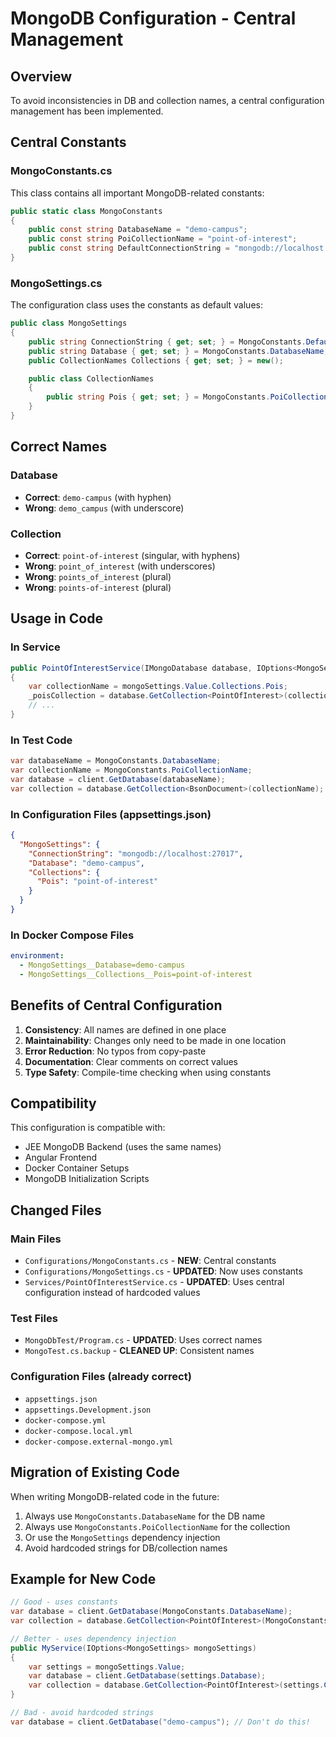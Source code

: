 # MongoDB Configuration - Central Management

## Overview

To avoid inconsistencies in DB and collection names, a central configuration management has been implemented.

## Central Constants

### MongoConstants.cs
This class contains all important MongoDB-related constants:

```csharp
public static class MongoConstants
{
    public const string DatabaseName = "demo-campus";
    public const string PoiCollectionName = "point-of-interest";
    public const string DefaultConnectionString = "mongodb://localhost:27017";
}
```

### MongoSettings.cs
The configuration class uses the constants as default values:

```csharp
public class MongoSettings
{
    public string ConnectionString { get; set; } = MongoConstants.DefaultConnectionString;
    public string Database { get; set; } = MongoConstants.DatabaseName;
    public CollectionNames Collections { get; set; } = new();

    public class CollectionNames
    {
        public string Pois { get; set; } = MongoConstants.PoiCollectionName;
    }
}
```

## Correct Names

### Database
- **Correct**: `demo-campus` (with hyphen)
- **Wrong**: `demo_campus` (with underscore)

### Collection
- **Correct**: `point-of-interest` (singular, with hyphens)
- **Wrong**: `point_of_interest` (with underscores)
- **Wrong**: `points_of_interest` (plural)
- **Wrong**: `points-of-interest` (plural)

## Usage in Code

### In Service
```csharp
public PointOfInterestService(IMongoDatabase database, IOptions<MongoSettings> mongoSettings, ILogger<PointOfInterestService> logger)
{
    var collectionName = mongoSettings.Value.Collections.Pois;
    _poisCollection = database.GetCollection<PointOfInterest>(collectionName);
    // ...
}
```

### In Test Code
```csharp
var databaseName = MongoConstants.DatabaseName;
var collectionName = MongoConstants.PoiCollectionName;
var database = client.GetDatabase(databaseName);
var collection = database.GetCollection<BsonDocument>(collectionName);
```

### In Configuration Files (appsettings.json)
```json
{
  "MongoSettings": {
    "ConnectionString": "mongodb://localhost:27017",
    "Database": "demo-campus",
    "Collections": {
      "Pois": "point-of-interest"
    }
  }
}
```

### In Docker Compose Files
```yaml
environment:
  - MongoSettings__Database=demo-campus
  - MongoSettings__Collections__Pois=point-of-interest
```

## Benefits of Central Configuration

1. **Consistency**: All names are defined in one place
2. **Maintainability**: Changes only need to be made in one location
3. **Error Reduction**: No typos from copy-paste
4. **Documentation**: Clear comments on correct values
5. **Type Safety**: Compile-time checking when using constants

## Compatibility

This configuration is compatible with:
- JEE MongoDB Backend (uses the same names)
- Angular Frontend
- Docker Container Setups
- MongoDB Initialization Scripts

## Changed Files

### Main Files
- `Configurations/MongoConstants.cs` - **NEW**: Central constants
- `Configurations/MongoSettings.cs` - **UPDATED**: Now uses constants
- `Services/PointOfInterestService.cs` - **UPDATED**: Uses central configuration instead of hardcoded values

### Test Files
- `MongoDbTest/Program.cs` - **UPDATED**: Uses correct names
- `MongoTest.cs.backup` - **CLEANED UP**: Consistent names

### Configuration Files (already correct)
- `appsettings.json`
- `appsettings.Development.json`
- `docker-compose.yml`
- `docker-compose.local.yml`
- `docker-compose.external-mongo.yml`

## Migration of Existing Code

When writing MongoDB-related code in the future:

1. Always use `MongoConstants.DatabaseName` for the DB name
2. Always use `MongoConstants.PoiCollectionName` for the collection
3. Or use the `MongoSettings` dependency injection
4. Avoid hardcoded strings for DB/collection names

## Example for New Code

```csharp
// Good - uses constants
var database = client.GetDatabase(MongoConstants.DatabaseName);
var collection = database.GetCollection<PointOfInterest>(MongoConstants.PoiCollectionName);

// Better - uses dependency injection
public MyService(IOptions<MongoSettings> mongoSettings)
{
    var settings = mongoSettings.Value;
    var database = client.GetDatabase(settings.Database);
    var collection = database.GetCollection<PointOfInterest>(settings.Collections.Pois);
}

// Bad - avoid hardcoded strings
var database = client.GetDatabase("demo-campus"); // Don't do this!
```